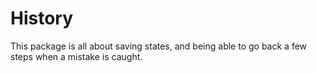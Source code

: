 # History

This package is all about saving states,
and being able to go back a few steps when a mistake is caught.